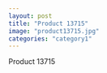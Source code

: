 ```yaml
---
layout: post
title: "Product 13715"
image: "product13715.jpg"
categories: "category1"
---
```

Product 13715
